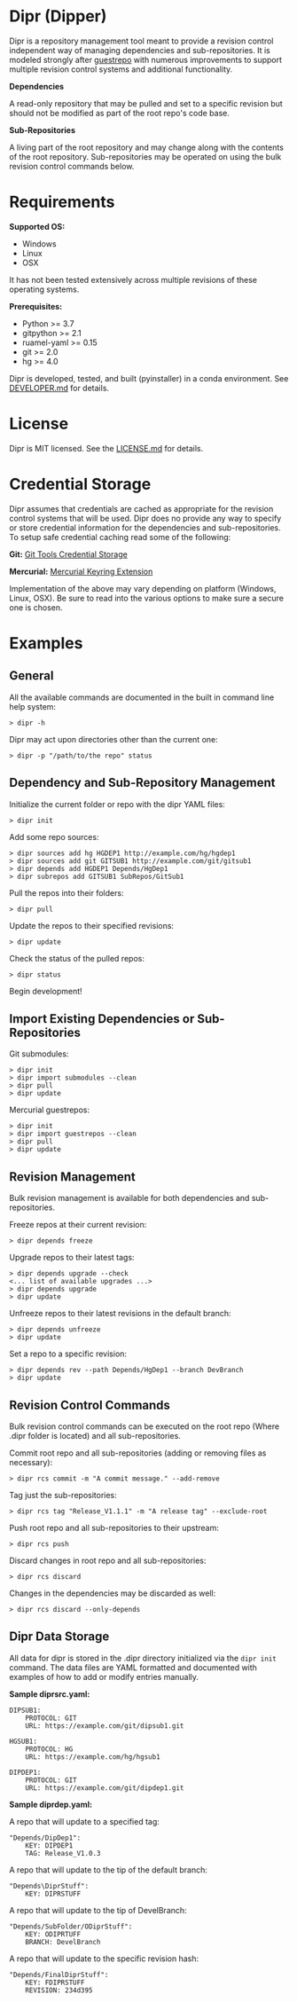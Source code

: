 Dipr (Dipper)
=============

Dipr is a repository management tool meant to provide a revision control independent way of managing dependencies and 
sub-repositories. It is modeled strongly after [guestrepo](https://bitbucket.org/selinc/guestrepo) with numerous
improvements to support multiple revision control systems and additional functionality.

**Dependencies**

A read-only repository that may be pulled and set to a specific revision but should not be modified as part of the
root repo's code base.

**Sub-Repositories**

A living part of the root repository and may change along with the contents of the root repository.  Sub-repositories
may be operated on using the bulk revision control commands below. 

Requirements
============
**Supported OS:**

* Windows
* Linux
* OSX

It has not been tested extensively across multiple revisions of these operating systems.

**Prerequisites:**

* Python >= 3.7
* gitpython >= 2.1
* ruamel-yaml >= 0.15
* git >= 2.0
* hg >= 4.0

Dipr is developed, tested, and built (pyinstaller) in a conda environment.  See [DEVELOPER.md](DEVELOPER.md) for details.

License
=======
Dipr is MIT licensed.  See the [LICENSE.md](LICENSE.md) for details.

Credential Storage
==================

Dipr assumes that credentials are cached as appropriate for the revision control systems that will be used.  Dipr does
no provide any way to specify or store credential information for the dependencies and sub-repositories.  To setup
safe credential caching read some of the following:

**Git:**  [Git Tools Credential Storage](https://git-scm.com/book/en/v2/Git-Tools-Credential-Storage)

**Mercurial:** [Mercurial Keyring Extension](https://www.mercurial-scm.org/wiki/KeyringExtension)

Implementation of the above may vary depending on platform (Windows, Linux, OSX).  Be sure to read into the various 
options to make sure a secure one is chosen.

Examples
========

General
-------

All the available commands are documented in the built in command line help system:

    > dipr -h
    
Dipr may act upon directories other than the current one:

    > dipr -p "/path/to/the repo" status

Dependency and Sub-Repository Management
----------------------------------------

Initialize the current folder or repo with the dipr YAML files:

    > dipr init

Add some repo sources:
    
    > dipr sources add hg HGDEP1 http://example.com/hg/hgdep1
    > dipr sources add git GITSUB1 http://example.com/git/gitsub1
    > dipr depends add HGDEP1 Depends/HgDep1
    > dipr subrepos add GITSUB1 SubRepos/GitSub1
    
Pull the repos into their folders:

    > dipr pull
    
Update the repos to their specified revisions:
    
    > dipr update

Check the status of the pulled repos:

    > dipr status

Begin development!
    
Import Existing Dependencies or Sub-Repositories
------------------------------------------------

Git submodules:

    > dipr init
    > dipr import submodules --clean
    > dipr pull
    > dipr update
    
Mercurial guestrepos:

    > dipr init
    > dipr import guestrepos --clean
    > dipr pull
    > dipr update

   
Revision Management
-------------------
Bulk revision management is available for both dependencies and sub-repositories.

Freeze repos at their current revision:

    > dipr depends freeze
    
Upgrade repos to their latest tags:

    > dipr depends upgrade --check   
    <... list of available upgrades ...>
    > dipr depends upgrade
    > dipr update
    
Unfreeze repos to their latest revisions in the default branch:

    > dipr depends unfreeze
    > dipr update
    
Set a repo to a specific revision:

    > dipr depends rev --path Depends/HgDep1 --branch DevBranch
    > dipr update
    
Revision Control Commands
-------------------------
Bulk revision control commands can be executed on the root repo (Where .dipr folder is located) and all 
sub-repositories.

Commit root repo and all sub-repositories (adding or removing files as necessary):

    > dipr rcs commit -m "A commit message." --add-remove
    
Tag just the sub-repositories:

    > dipr rcs tag "Release_V1.1.1" -m "A release tag" --exclude-root
    
Push root repo and all sub-repositories to their upstream:

    > dipr rcs push
    
Discard changes in root repo and all sub-repositories:

    > dipr rcs discard
    
Changes in the dependencies may be discarded as well:

    > dipr rcs discard --only-depends
        
Dipr Data Storage
-----------------

All data for dipr is stored in the .dipr directory initialized via the `dipr init` command.  The data files are YAML
formatted and documented with examples of how to add or modify entries manually.

**Sample diprsrc.yaml:**

    DIPSUB1:
        PROTOCOL: GIT
        URL: https://example.com/git/dipsub1.git
  
    HGSUB1:
        PROTOCOL: HG
        URL: https://example.com/hg/hgsub1
        
    DIPDEP1:
        PROTOCOL: GIT
        URL: https://example.com/git/dipdep1.git
        
**Sample diprdep.yaml:**

A repo that will update to a specified tag:

    "Depends/DipDep1":
        KEY: DIPDEP1
        TAG: Release_V1.0.3

A repo that will update to the tip of the default branch:

    "Depends\DiprStuff":
        KEY: DIPRSTUFF

A repo that will update to the tip of DevelBranch:

    "Depends/SubFolder/ODiprStuff":
        KEY: ODIPRTUFF
        BRANCH: DevelBranch

A repo that will update to the specific revision hash:

    "Depends/FinalDiprStuff":
        KEY: FDIPRSTUFF
        REVISION: 234d395
